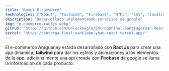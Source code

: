 ```yaml
---
title: "React E-commerce"
technologies: ["React", "Tailwind", "Firebase", "HTML", "CSS", "JavaScript"]
description: "Desarrollado implementando servicios de google"
img: "e-commerce-ractjs.webp"
github: "https://github.com/Unlockeagle/EntregaFinal-SantiagoYoan-React"
vercel: "https://entrega-final-santiago-yoan-react.vercel.app/"
---
```


El e-commerce Araguaney estada desarrollado con **Ract Js** para crear una app dinamica, **tailwind** para dar los estilos y animaciones a los elementos de la app, adicionalmente una api creada con **Firebase** de google se llama la informacion de cada producto. 